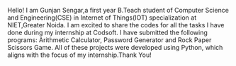 Hello! I am Gunjan Sengar,a first year B.Teach student of Computer Science and Engineering(CSE) in Internet of Things(IOT) specialization at NIET,Greater Noida. I am excited to share the codes for all the tasks I have done during my internship at Codsoft. I have submitted the following programs: Arithmetic Calculator, Password Generator and Rock Paper Scissors Game. All of these projects were developed using Python, which aligns with the focus of my internship.Thank You!
